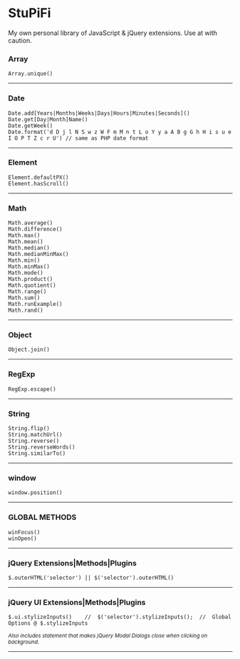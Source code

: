 # StuPiFi
My own personal library of JavaScript &amp; jQuery extensions. Use at with caution.

### Array 
	Array.unique()
---
### Date
	Date.add[Years|Months|Weeks|Days|Hours|Minutes|Seconds]()
	Date.get[Day|Month]Name()
	Date.getWeek()
	Date.format('d D j l N S w z W F m M n t L o Y y a A B g G h H i s u e I O P T Z c r U') // same as PHP date format
---
### Element
	Element.defaultPX()
	Element.hasScroll()
---
### Math
	Math.average()
	Math.difference()
	Math.max()
	Math.mean()
	Math.median()
	Math.medianMinMax()
	Math.min()
	Math.minMax()
	Math.mode()
	Math.product()
	Math.quotient()
	Math.range()
	Math.sum()
	Math.runExample()
	Math.rand()
---
### Object
	Object.join()
---
### RegExp
	RegExp.escape()
---
### String
	String.flip()
	String.matchUrl()
	String.reverse()
	String.reverseWords()
	String.similarTo()
---
### window
	window.position()
---
### GLOBAL METHODS
	winFocus()
	winOpen()
---
### jQuery Extensions|Methods|Plugins
	$.outerHTML('selector') || $('selector').outerHTML()
---
### jQuery UI Extensions|Methods|Plugins
	$.ui.stylizeInputs()	//	$('selector').stylizeInputs();	//	Global Options @ $.stylizeInputs
	
<sub>*Also includes statement that makes jQuery Modal Dialogs close when clicking on background.*</sub>

---
